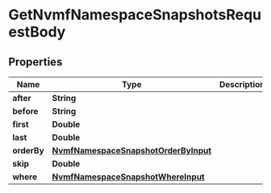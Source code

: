 

# GetNvmfNamespaceSnapshotsRequestBody


## Properties

Name | Type | Description | Notes
------------ | ------------- | ------------- | -------------
**after** | **String** |  |  [optional]
**before** | **String** |  |  [optional]
**first** | **Double** |  |  [optional]
**last** | **Double** |  |  [optional]
**orderBy** | [**NvmfNamespaceSnapshotOrderByInput**](NvmfNamespaceSnapshotOrderByInput.md) |  |  [optional]
**skip** | **Double** |  |  [optional]
**where** | [**NvmfNamespaceSnapshotWhereInput**](NvmfNamespaceSnapshotWhereInput.md) |  |  [optional]



